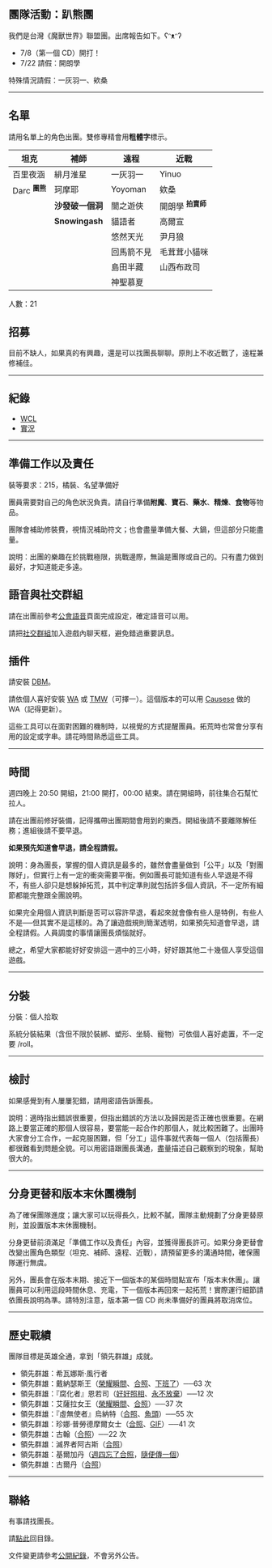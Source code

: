 ## 團隊活動：趴熊團

我們是台灣《魔獸世界》聯盟團。出席報告如下。ʕᵔᴥᵔʔ

- 7/8（第一個 CD）開打！
- 7/22 請假：開朗學

特殊情況請假：一灰羽一、欸桑

---

## 名單

請用名單上的角色出團。雙修專精會用**粗體字**標示。

| **坦克**                 | **補師**          | **遠程**   | **近戰**                     |
| ------------------------ | ----------------- | ---------- | ----------------------------- |
| 百里夜涵                 | 緋月淮星          | 一灰羽一   | Yinuo                         |
| Darc <sup>**團熊**</sup> | 珂摩耶            | Yoyoman    | 欸桑                          |
|                          | **沙發破一個洞** | 闇之遊俠    | 開朗學 <sup>**拍賣師**</sup> |
|                          | **Snowingash**    | 貓語者     | 高爾宣                        |
|                          |                   | 悠然天光   | 尹月狼                        |
|                          |                   | 回馬箭不見 | 毛茸茸小貓咪                  |
|                          |                   | 島田半藏   | 山西布政司                    |
|                          |                   | 神聖慕夏   |                               |

人數：21

## 招募

目前不缺人，如果真的有興趣，還是可以找團長聊聊。原則上不收近戰了，遠程兼修補佳。

--- 

## 紀錄

- [WCL](https://www.warcraftlogs.com/user/reports-list/302729/)
- [實況](https://www.twitch.tv/dalechou/videos)

--- 

## 準備工作以及責任

裝等要求：215，橘裝、名望準備好

團員需要對自己的角色狀況負責。請自行準備**附魔**、**寶石**、**藥水**、**精煉**、**食物**等物品。

團隊會補助修裝費，視情況補助符文；也會盡量準備大餐、大鍋，但這部分只能盡量。

說明：出團的樂趣在於挑戰極限，挑戰邊際，無論是團隊或自己的。只有盡力做到最好，才知道能走多遠。

## 語音與社交群組

請在出團前參考[公會語音](voicechat.html)頁面完成設定，確定語音可以用。

請把[社交群組](https://blizzard.com/invite/9EVogsdqA)加入遊戲內聊天框，避免錯過重要訊息。

## 插件

請安裝 [DBM](https://www.curseforge.com/wow/addons/deadly-boss-mods)。

請依個人喜好安裝 [WA](https://www.curseforge.com/wow/addons/weakauras-2) 或 [TMW](https://www.curseforge.com/wow/addons/tellmewhen)（可擇一）。這個版本的可以用 [Causese](https://wago.io/slraid2) 做的 WA（記得更新）。

這些工具可以在面對困難的機制時，以視覺的方式提醒團員。拓荒時也常會分享有用的設定或字串。請花時間熟悉這些工具。

---

## 時間

週四晚上 20:50 開組，21:00 開打，00:00 結束。請在開組時，前往集合石幫忙拉人。

請在出團前修好裝備，記得攜帶出團期間會用到的東西。開組後請不要離隊解任務；進組後請不要早退。

**如果預先知道會早退，請全程請假。**

說明：身為團長，掌握的個人資訊是最多的，雖然會盡量做到「公平」以及「對團隊好」，但實行上有一定的衝突需要平衡。例如團長可能知道有些人早退是不得不，有些人卻只是想躲掉拓荒，其中判定準則就包括許多個人資訊，不一定所有細節都能完整跟全團說明。

如果完全用個人資訊判斷是否可以容許早退，看起來就會像有些人是特例，有些人不是──但其實不是這樣的。為了讓遊戲規則簡潔透明，如果預先知道會早退，請全程請假。人員調度的事情讓團長煩惱就好。

總之，希望大家都能好好安排這一週中的三小時，好好跟其他二十幾個人享受這個遊戲。

---

## 分裝

分裝：個人拾取

系統分裝結果（含但不限於裝綁、塑形、坐騎、寵物）可依個人喜好處置，不一定要 /roll。

---

## 檢討

如果感覺到有人屢屢犯錯，請用密語告訴團長。

說明：適時指出錯誤很重要，但指出錯誤的方法以及歸因是否正確也很重要。在網路上要當正確的那個人很容易，要當能一起合作的那個人，就比較困難了。出團時大家會分工合作，一起克服困難，但「分工」這件事就代表每一個人（包括團長）都很難看到問題全貌。可以用密語跟團長溝通，盡量描述自己觀察到的現象，幫助很大的。

---

## 分身更替和版本末休團機制

為了確保團隊進度；讓大家可以玩得長久，比較不膩，團隊主動規劃了分身更替原則，並設置版本末休團機制。

分身更替前須滿足「準備工作以及責任」內容，並獲得團長許可。如果分身更替會改變出團角色類型（坦克、補師、遠程、近戰），請預留更多的溝通時間，確保團隊運行無虞。

另外，團長會在版本末期、接近下一個版本的某個時間點宣布「版本末休團」。讓團員可以利用這段時間休息、充電，下一個版本再回來一起拓荒！實際運行細節請依團長說明為準。請特別注意，版本第一個 CD 尚未準備好的團員將取消席位。

---

## 歷史戰績

團隊目標是英雄全通，拿到「領先群雄」成就。

- 領先群雄：希瓦娜斯‧風行者
- 領先群雄：戴納瑟斯王（[榮耀瞬間](img_aotc_denathrius_bear.jpg)、[合照](img_aotc_denathrius_bear2.jpg)、[下班了](https://www.twitch.tv/videos/945865869)）──63 次
- 領先群雄：『腐化者』恩若司（[好好照相](img_aotc_nzoth_thu.jpg)、[永不放棄](https://www.twitch.tv/videos/587773572)）──12 次
- 領先群雄：艾薩拉女王（[榮耀瞬間](img_aotc_azshara_thu.jpg)、[合照](img_aotc_azshara_thu2.jpg)）──37 次
- 領先群雄：『虛無使者』烏納特（[合照](img_aotc_uunat_thu.jpg)、[魚頭](img_aotc_uunat_thu2.jpg)）──55 次
- 領先群雄：珍娜‧普勞德摩爾女士（[合照](img_aotc_jaina_thu.jpg)、[GIF](img_aotc_jaina_thu.gif)）──41 次
- 領先群雄：古翰（[合照](img_aotc_ghuun_thu.jpg)）──22 次
- 領先群雄：滅界者阿古斯（[合照](img_aotc_argus.jpg)）
- 領先群雄：基爾加丹（[週四忘了合照](img_aotc_kiljaeden.jpg)，[隨便傳一個](img_aotc_kiljaeden2.jpg)）
- 領先群雄：古爾丹（[合照](img_aotc_guldan.jpg)）

---

## 聯絡

有事請找團長。

請[點此](index.html)回目錄。

文件變更請參考[公開紀錄](https://github.com/dalechou/badweather.tw/commits/master/bear.md)，不會另外公告。
